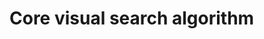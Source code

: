 # Core visual search algorithm
<?php
fileID = fopen('./priorh.bin');
priorh = fread(fileID, [2400, 2400], 'double');
fileID = fopen('./dpmap.bin');
dpmap = fread(fileID, [2400, 2400], 'double');
fileID = fopen('./rtmp.bin');
?>
